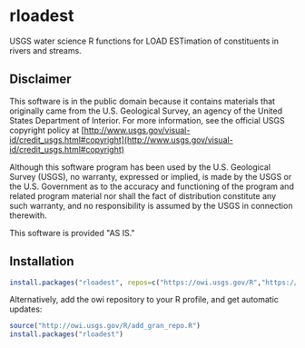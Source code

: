 rloadest
========

USGS water science R functions for LOAD ESTimation of constituents in rivers and streams.

Disclaimer
----------
This software is in the public domain because it contains materials that originally came from the U.S. Geological Survey, an agency of the United States Department of Interior. For more information, see the official USGS copyright policy at [http://www.usgs.gov/visual-id/credit_usgs.html#copyright](http://www.usgs.gov/visual-id/credit_usgs.html#copyright)

Although this software program has been used by the U.S. Geological Survey (USGS), no warranty, expressed or implied, is made by the USGS or the U.S. Government as to the accuracy and functioning of the program and related program material nor shall the fact of distribution constitute any such warranty, and no responsibility is assumed by the USGS in connection therewith.

This software is provided "AS IS."

Installation
----------

```r
install.packages("rloadest", repos=c("https://owi.usgs.gov/R","https://cloud.r-project.org"))
```

Alternatively, add the owi repository to your R profile, and get automatic updates:

```r
source("http://owi.usgs.gov/R/add_gran_repo.R")
install.packages("rloadest")
```
